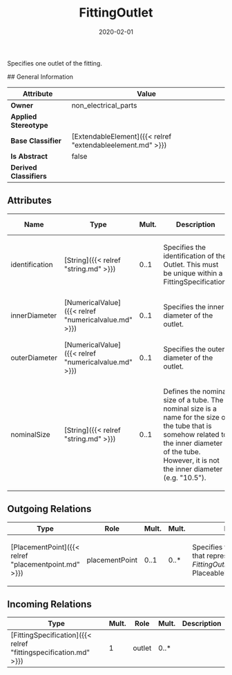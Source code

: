 ﻿---
title: FittingOutlet
toc: false
type: specs
date: "2020-02-01"
draft: false
specification: VEC
version: 1.2.0
documentType: "Recommendation"
elementType: Class
classes:
  - FittingOutlet
menu_name: vec-1.2.0
---
<p>Specifies one outlet of the fitting.  </p>
## General Information

| Attribute               | Value |
|-------------------------|-------|
| **Owner**               | non_electrical_parts |
| **Applied Stereotype**  |   |
| **Base Classifier**     | [ExtendableElement]({{< relref "extendableelement.md" >}})<br/>  |
| **Is Abstract**         | false |
| **Derived Classifiers** |   |

## Attributes
|  Name  |  Type  |  Mult.  |  Description  |  Owning Classifier  |
|--------|--------|---------|---------------|--------------|
|identification | [String]({{< relref "string.md" >}}) | 0..1 | <p>Specifies the identification of the Outlet. This must be unique within a FittingSpecification.  </p> | [FittingOutlet]({{< relref "fittingoutlet.md" >}}) |
|innerDiameter | [NumericalValue]({{< relref "numericalvalue.md" >}}) | 0..1 | <p>Specifies the inner diameter of the outlet.  </p> | [FittingOutlet]({{< relref "fittingoutlet.md" >}}) |
|outerDiameter | [NumericalValue]({{< relref "numericalvalue.md" >}}) | 0..1 | <p>Specifies the outer diameter of the outlet.  </p> | [FittingOutlet]({{< relref "fittingoutlet.md" >}}) |
|nominalSize | [String]({{< relref "string.md" >}}) | 0..1 | <p> Defines the nominal size of a tube. The nominal size is a name for the size of the tube that is somehow related to the inner diameter of the tube. However, it is not the inner diameter (e.g. &quot;10.5&quot;).      </p> | [FittingOutlet]({{< relref "fittingoutlet.md" >}}) |

## Outgoing Relations
|    Type  |   Role   |   Mult.   |   Mult.   |   Description   |
|----------|----------|-----------|-----------|-----------------|
| [PlacementPoint]({{< relref "placementpoint.md" >}}) | placementPoint | 0..1 | 0..* | <p> Specifies the <i>PlacementPoint</i> that represents this <i>FittingOutlet</i> in a PlaceableElementSpecification.      </p> |
##  Incoming Relations
|    Type  |   Mult.  |   Role    |   Mult.   |   Description  |
|----------|----------|-----------|-----------|----------------|
| [FittingSpecification]({{< relref "fittingspecification.md" >}}) | 1 | outlet | 0..* |  |
